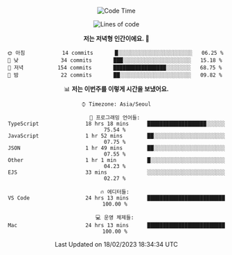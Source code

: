 <div align='center'>
 
<!--START_SECTION:waka-->
![Code Time](http://img.shields.io/badge/Code%20Time-2%2C379%20hrs%2019%20mins-blue)

![Lines of code](https://img.shields.io/badge/%EC%A0%80%EB%8A%94%20%EC%97%AC%ED%83%9C%EA%B9%8C%EC%A7%80%20-704%20Thousand%20%EC%A4%84%EC%9D%98%20%EC%BD%94%EB%93%9C%EB%A5%BC%20%EC%9E%91%EC%84%B1%ED%96%88%EC%96%B4%EC%9A%94.-blue)

**저는 저녁형 인간이에요. 🦉** 

```text
🌞 아침            14 commits       █░░░░░░░░░░░░░░░░░░░░░░░░   06.25 % 
🌆 낮　            34 commits       ███░░░░░░░░░░░░░░░░░░░░░░   15.18 % 
🌃 저녁           154 commits       █████████████████░░░░░░░░   68.75 % 
🌙 밤　            22 commits       ██░░░░░░░░░░░░░░░░░░░░░░░   09.82 % 

```


📊 **저는 이번주를 이렇게 시간을 보냈어요.** 

```text
⌚︎ Timezone: Asia/Seoul

💬 프로그래밍 언어들: 
TypeScript               18 hrs 18 mins      ███████████████████░░░░░░   75.54 % 
JavaScript               1 hr 52 mins        ██░░░░░░░░░░░░░░░░░░░░░░░   07.75 % 
JSON                     1 hr 49 mins        ██░░░░░░░░░░░░░░░░░░░░░░░   07.55 % 
Other                    1 hr 1 min          █░░░░░░░░░░░░░░░░░░░░░░░░   04.23 % 
EJS                      33 mins             ░░░░░░░░░░░░░░░░░░░░░░░░░   02.27 % 

🔥 에디터들: 
VS Code                  24 hrs 13 mins      █████████████████████████   100.00 % 

💻 운영 체제들: 
Mac                      24 hrs 13 mins      █████████████████████████   100.00 % 

```


 Last Updated on 18/02/2023 18:34:34 UTC
<!--END_SECTION:waka-->
 </div>
<!---
Emewjin/Emewjin is a ✨ special ✨ repository because its `README.md` (this file) appears on your GitHub profile.
You can click the Preview link to take a look at your changes.
--->
